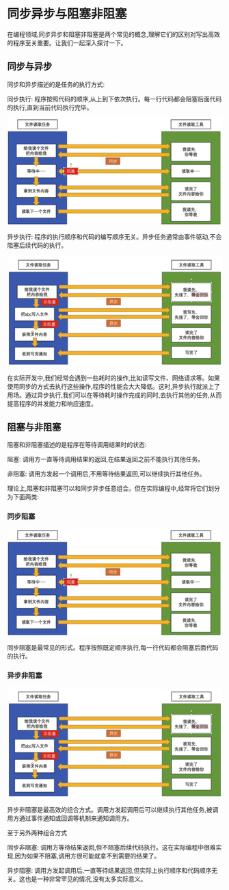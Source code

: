 # 同步异步与阻塞非阻塞

在编程领域,同步异步和阻塞非阻塞是两个常见的概念,理解它们的区别对写出高效的程序至关重要。让我们一起深入探讨一下。

## 同步与异步

同步和异步描述的是任务的执行方式:

同步执行: 程序按照代码的顺序,从上到下依次执行。每一行代码都会阻塞后面代码的执行,直到当前代码执行完毕。

![](../images/5913f13714ae5b56ef04891eb98770b8.png)

异步执行: 程序的执行顺序和代码的编写顺序无关。异步任务通常由事件驱动,不会阻塞后续代码的执行。

![](../images/dc0f05c6a549ec19ffb9455f064d4047.png)

在实际开发中,我们经常会遇到一些耗时的操作,比如读写文件、网络请求等。如果使用同步的方式去执行这些操作,程序的性能会大大降低。这时,异步执行就派上了用场。通过异步执行,我们可以在等待耗时操作完成的同时,去执行其他的任务,从而提高程序的并发能力和响应速度。

## 阻塞与非阻塞

阻塞和非阻塞描述的是程序在等待调用结果时的状态:

阻塞: 调用方一直等待调用结果的返回,在结果返回之前不能执行其他任务。

非阻塞: 调用方发起一个调用后,不用等待结果返回,可以继续执行其他任务。

理论上,阻塞和非阻塞可以和同步异步任意组合。但在实际编程中,经常将它们划分为下面两类:

### 同步阻塞

![](../images/5913f13714ae5b56ef04891eb98770b8.png)

同步阻塞是最常见的形式。程序按照既定顺序执行,每一行代码都会阻塞后面代码的执行。

### 异步非阻塞

![](../images/dc0f05c6a549ec19ffb9455f064d4047.png)

异步非阻塞是最高效的组合方式。调用方发起调用后可以继续执行其他任务,被调用方通过事件通知或回调等机制来通知调用方。

至于另外两种组合方式

同步非阻塞: 调用方等待结果返回,但不阻塞后续代码执行。这在实际编程中很难实现,因为如果不阻塞,调用方很可能就拿不到需要的结果了。

异步阻塞: 调用方发起调用后,一直等待结果返回,但实际上执行顺序和代码顺序无关。这也是一种非常罕见的情况,没有太多实际意义。

